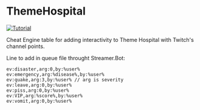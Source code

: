 # ThemeHospital

[![Tutorial](https://i.ytimg.com/vi/SqTwYuDv1KQ/hqdefault.jpg?sqp=-oaymwEXCNACELwBSFryq4qpAwkIARUAAIhCGAE=&rs=AOn4CLBjP5YMYvw7tEQGKFfRUrTwMKSqQA)](https://www.youtube.com/playlist?list=PLbTScFtjz7tlf8ceIg4xDNTIwwdTGyfSw)

Cheat Engine table for adding interactivity to Theme Hospital with Twitch's channel points.

Line to add in queue file throught Streamer.Bot:

```
ev:disaster,arg:0,by:%user%
ev:emergency,arg:%disease%,by:%user%
ev:quake,arg:3,by:%user% // arg is severity
ev:leave,arg:0,by:%user%
ev:piss,arg:0,by:%user%
ev:VIP,arg:%score%,by:%user%
ev:vomit,arg:0,by:%user%
```
